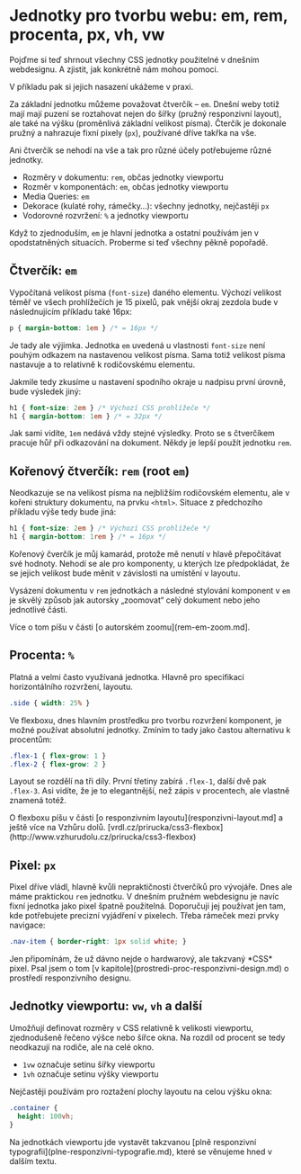 # Jednotky pro tvorbu webu: em, rem, procenta, px, vh, vw

Pojďme si teď shrnout všechny CSS jednotky použitelné v dnešním webdesignu. A zjistit, jak konkrétně nám mohou pomoci. 

<div class="ebook-only" markdown="1">
V příkladu pak si jejich nasazení ukážeme v praxi.
</div>

Za základní jednotku můžeme považovat čtverčík – `em`. Dnešní weby totiž mají mají puzení se roztahovat nejen do šířky (pružný responzivní layout), ale také na výšku (proměnlivá základní velikost písma). Čterčík je dokonale pružný a nahrazuje fixní pixely (`px`), používané dříve takřka na vše.

Ani čtverčík se nehodí na vše a tak pro různé účely potřebujeme různé jednotky. 

* Rozměry v dokumentu: `rem`, občas jednotky viewportu
* Rozměr v komponentách: `em`, občas jednotky viewportu
* Media Queries: `em` 
* Dekorace (kulaté rohy, rámečky…):  všechny jednotky, nejčastěji `px`
* Vodorovné rozvržení: `%` a jednotky viewportu

Když to zjednoduším, `em` je hlavní jednotka a ostatní používám jen v opodstatněných situacích. Proberme si teď všechny pěkně popořadě.

## Čtverčík: `em`

Vypočítaná velikost písma (`font-size`) daného elementu. Výchozí velikost téměř ve všech prohlížečích je 15 pixelů, pak vnější okraj zezdola bude v následnujícím příkladu také 16px:

```css
p { margin-bottom: 1em } /* = 16px */
```

Je tady ale výjimka. Jednotka `em` uvedená u vlastnosti `font-size` není pouhým odkazem na nastavenou velikost písma. Sama totiž velikost písma nastavuje a to relativně k rodičovskému elementu.

Jakmile tedy zkusíme u nastavení spodního okraje u nadpisu první úrovně, bude výsledek jiný:

```css
h1 { font-size: 2em } /* Výchozí CSS prohlížeče */
h1 { margin-bottom: 1em } /* = 32px */
```

Jak sami vidíte, `1em` nedává vždy stejné výsledky. Proto se s čtverčíkem pracuje hůř při odkazování na dokument. Někdy je lepší použít jednotku `rem`.

## Kořenový čtverčík: `rem` (root `em`)

Neodkazuje se na velikost písma na nejbližším rodičovském elementu, ale v kořeni struktury dokumentu, na prvku `<html>`. Situace z předchozího příkladu výše tedy bude jiná:

```css
h1 { font-size: 2em } /* Výchozí CSS prohlížeče */
h1 { margin-bottom: 1rem } /* = 16px */
```

Kořenový čverčík je můj kamarád, protože mě nenutí v hlavě přepočítávat své hodnoty. Nehodí se ale pro komponenty, u kterých lze předpokládat, že se jejich velikost bude měnit v závislosti na umístění v layoutu.

Vysázení dokumentu v `rem` jednotkách a následné stylování komponent v `em` je skvělý způsob jak autorsky „zoomovat“ celý dokument nebo jeho jednotlivé části. 

<div class="ebook-only" markdown="1">
Více o tom píšu v části [o autorském zoomu](rem-em-zoom.md].
</div>

## Procenta: `%`

Platná a velmi často využívaná jednotka. Hlavně pro specifikaci horizontálního rozvržení, layoutu.

```css
.side { width: 25% }
```

Ve flexboxu, dnes hlavním prostředku pro tvorbu rozvržení komponent, je možné používat absolutní jednotky. Zmíním to tady jako častou alternativu k procentům:

```css
.flex-1 { flex-grow: 1 }
.flex-2 { flex-grow: 2 }
```

Layout se rozdělí na tři díly. První třetiny zabírá `.flex-1`, další dvě pak `.flex-3`. Asi vidíte, že je to elegantnější, než zápis v procentech, ale vlastně znamená totéž.

<div class="ebook-only" markdown="1">
O flexboxu píšu v části [o responzivním layoutu](responzivni-layout.md] a ještě více na Vzhůru dolů. [vrdl.cz/prirucka/css3-flexbox](http://www.vzhurudolu.cz/prirucka/css3-flexbox)
</div>

## Pixel: `px`

Pixel dříve vládl, hlavně kvůli nepraktičnosti čtverčíků pro vývojáře. Dnes ale máme praktickou `rem` jednotku. V dnešním pružném webdesignu je navíc fixní jednotka jako pixel špatně použitelná. Doporučuji jej používat jen tam, kde potřebujete precizní vyjádření v pixelech. Třeba rámeček mezi prvky navigace:

```css
.nav-item { border-right: 1px solid white; }
```

<div class="ebook-only" markdown="1">
Jen připomínám, že už dávno nejde o hardwarový, ale takzvaný *CSS* pixel. Psal jsem o tom [v kapitole](prostredi-proc-responzivni-design.md) o prostředí responzivního designu.
</div>

## Jednotky viewportu: `vw`, `vh` a další

Umožňují definovat rozměry v CSS relativně k velikosti viewportu, zjednodušeně řečeno výšce nebo šířce okna. Na rozdíl od procent se tedy neodkazují na rodiče, ale na celé okno.

* `1vw` označuje setinu šířky viewportu
* `1vh` označuje setinu výšky viewportu

Nejčastěji používám pro roztažení plochy layoutu na celou výšku okna:

```css
.container {
  height: 100vh;
}
```

<div class="ebook-only" markdown="1">
Na jednotkách viewportu jde vystavět takzvanou [plně responzivní typografii](plne-responzivni-typografie.md), které se věnujeme hned v dalším textu.
</div>

